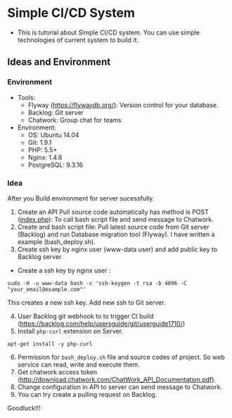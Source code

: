 # Simple CI/CD System
- This is tutorial about Simple CI/CD system. You can use simple technologies of current system to build it.

## Ideas and Environment
### Environment
- Tools:
	- Flyway (https://flywaydb.org/): Version control for your database.
	- Backlog: Git server
	- Chatwork: Group chat for teams
- Environment:
	- OS: Ubuntu 14.04
	- Git: 1.9.1
	- PHP: 5.5+
	- Nginx: 1.4.6
	- PostgreSQL: 9.3.16

### Idea
After you Build environment for server sucessfully.
1. Create an API Pull source code automatically has method is POST ([index.php](index.php)): To call bash script file and send message to Chatwork.
2. Create and bash script file: Pull latest source code from Git server (Backlog) and run Database migration tool (Flyway). I have written a example (bash_deploy.sh).
3. Create ssh key by nginx user (www-data user) and add public key to Backlog server.
- Create a ssh key by nginx user :

```
sudo -H -u www-data bash -c 'ssh-keygen -t rsa -b 4096 -C "your_email@example.com"' 
```

This creates a new ssh key. Add new ssh to Git server.

4. User Backlog git webhook to to trigger CI build (https://backlog.com/help/usersguide/git/userguide1710/)
5. Install ```php-curl``` extension on Server.

```
apt-get install -y php-curl
```
6. Permission for ```bash_deploy.sh``` file and source codes of project. So web service can read, write and execute them.
7. Get chatwork access token (http://download.chatwork.com/ChatWork_API_Documentation.pdf).
8. Change configuration in API to server can send message to Chatwork.
9. You can try create a pulling request on Backlog.

Goodluck!!!
